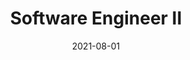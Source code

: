---
date: '2021-08-01'
title: 'Software Engineer II'
company: 'Microsoft'
location: 'Vancouver, BC'
range: '2021 – Present'
url: 'https://microsoft.com'
---